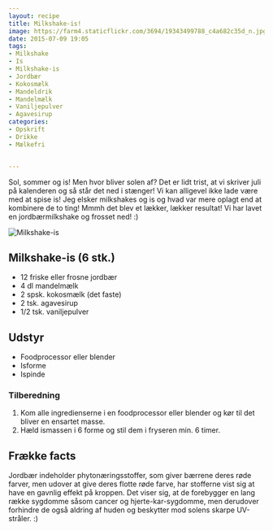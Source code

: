 ```yaml
---
layout: recipe
title: Milkshake-is!
image: https://farm4.staticflickr.com/3694/19343499788_c4a682c35d_n.jpg
date: 2015-07-09 19:05
tags:
- Milkshake
- Is 
- Milkshake-is
- Jordbær
- Kokosmælk
- Mandeldrik
- Mandelmælk
- Vaniljepulver 
- Agavesirup
categories:
- Opskrift
- Drikke
- Mælkefri


---
```


Sol, sommer og is! Men hvor bliver solen af? Det er lidt trist, at vi skriver juli på kalenderen og så står det ned i stænger! Vi kan alligevel ikke lade være med at spise is! Jeg elsker milkshakes og is og hvad var mere oplagt end at kombinere de to ting! Mmmh det blev et lækker, lækker resultat! Vi har lavet en jordbærmilkshake og frosset ned! :)  

![Milkshake-is](https://farm4.staticflickr.com/3694/19343499788_c4a682c35d_z.jpg) 




## Milkshake-is (6 stk.)
- 12 friske eller frosne jordbær 
- 4 dl mandelmælk
- 2 spsk. kokosmælk (det faste)
- 2 tsk. agavesirup
- 1/2 tsk. vaniljepulver 

## Udstyr 
- Foodprocessor eller blender 
- Isforme
- Ispinde


### Tilberedning
1. Kom alle ingredienserne i en foodprocessor eller blender og kør til det bliver en ensartet masse. 
2. Hæld ismassen i 6 forme og stil dem i fryseren min. 6 timer.







## Frække facts
Jordbær indeholder phytonæringsstoffer, som giver bærrene deres røde farver, men udover at give deres flotte røde farve, har stofferne vist sig at have en gavnlig effekt på kroppen. Det viser sig, at de forebygger en lang række sygdomme såsom cancer og hjerte-kar-sygdomme, men derudover forhindre de også aldring af huden og beskytter mod solens skarpe UV-stråler. :)









